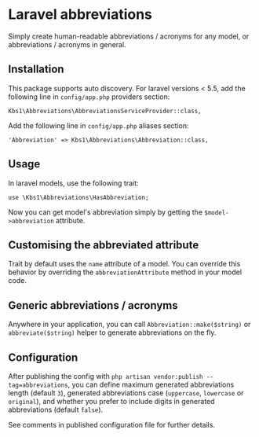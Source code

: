 # Laravel abbreviations
Simply create human-readable abbreviations / acronyms for any model, or abbreviations / acronyms in general.

## Installation
This package supports auto discovery. For laravel versions &lt; 5.5, add the following line in `config/app.php` providers section:
```
Kbs1\Abbreviations\AbbreviationsServiceProvider::class,
```
Add the following line in `config/app.php` aliases section:
```
'Abbreviation' => Kbs1\Abbreviations\Abbreviation::class,
```

## Usage
In laravel models, use the following trait:
```
use \Kbs1\Abbreviations\HasAbbreviation;
```
Now you can get model's abbreviation simply by getting the `$model->abbreviation` attribute.

## Customising the abbreviated attribute
Trait by default uses the `name` attribute of a model. You can override this behavior by overriding the `abbreviationAttribute` method in your model code.

## Generic abbreviations / acronyms
Anywhere in your application, you can call `Abbreviation::make($string)` or `abbreviate($string)` helper to generate abbreviations on the fly.

## Configuration
After publishing the config with `php artisan vendor:publish --tag=abbreviations`, you can define maximum generated abbreviations length (default `3`),
generated abbreviations case (`uppercase`, `lowercase` or `original`), and whether you prefer to include digits in generated abbreviations (default `false`).

See comments in published configuration file for further details.
